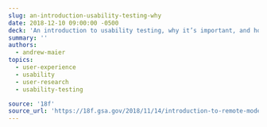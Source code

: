 ```yaml
---
slug: an-introduction-usability-testing-why
date: 2018-12-10 09:00:00 -0500
deck: 'An introduction to usability testing, why it’s important, and how to talk about things that aren’t required to do a usability test&#46;'
summary: ''
authors:
  - andrew-maier
topics:
  - user-experience
  - usability
  - user-research
  - usability-testing

source: '18f'
source_url: 'https://18f.gsa.gov/2018/11/14/introduction-to-remote-moderated-usability-testing-part-1/'
---
```

